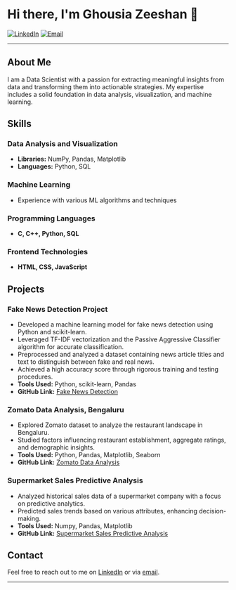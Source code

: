 # Hi there, I'm Ghousia Zeeshan 👋

[![LinkedIn](https://img.shields.io/badge/LinkedIn-000779284-blue?style=for-the-badge&logo=linkedin)](https://www.linkedin.com/in/ghousia-zeeshan-000779284)
[![Email](https://img.shields.io/badge/Email-zeeshanghousia786@gmail.com-red?style=for-the-badge&logo=gmail)](mailto:zeeshanghousia786@gmail.com)

---

## About Me

I am a Data Scientist with a passion for extracting meaningful insights from data and transforming them into actionable strategies. My expertise includes a solid foundation in data analysis, visualization, and machine learning.

## Skills

### Data Analysis and Visualization
- **Libraries:** NumPy, Pandas, Matplotlib
- **Languages:** Python, SQL

### Machine Learning
- Experience with various ML algorithms and techniques

### Programming Languages
- **C, C++, Python, SQL**

### Frontend Technologies
- **HTML, CSS, JavaScript**

## Projects

### Fake News Detection Project
- Developed a machine learning model for fake news detection using Python and scikit-learn.
- Leveraged TF-IDF vectorization and the Passive Aggressive Classifier algorithm for accurate classification.
- Preprocessed and analyzed a dataset containing news article titles and text to distinguish between fake and real news.
- Achieved a high accuracy score through rigorous training and testing procedures.
- **Tools Used:** Python, scikit-learn, Pandas
- **GitHub Link:** [Fake News Detection](https://github.com/adonighousiazeeshan/Fake-news-detection)

### Zomato Data Analysis, Bengaluru
- Explored Zomato dataset to analyze the restaurant landscape in Bengaluru.
- Studied factors influencing restaurant establishment, aggregate ratings, and demographic insights.
- **Tools Used:** Python, Pandas, Matplotlib, Seaborn
- **GitHub Link:** [Zomato Data Analysis](https://github.com/adonighousiazeeshan/DATA-ANALYSIS)

### Supermarket Sales Predictive Analysis
- Analyzed historical sales data of a supermarket company with a focus on predictive analytics.
- Predicted sales trends based on various attributes, enhancing decision-making.
- **Tools Used:** Numpy, Pandas, Matplotlib
- **GitHub Link:** [Supermarket Sales Predictive Analysis](https://github.com/adonighousiazeeshan/data-set-supermarket)


## Contact

Feel free to reach out to me on [LinkedIn](https://www.linkedin.com/in/ghousia-zeeshan-000779284) or via [email](mailto:zeeshanghousia786@gmail.com).

---

